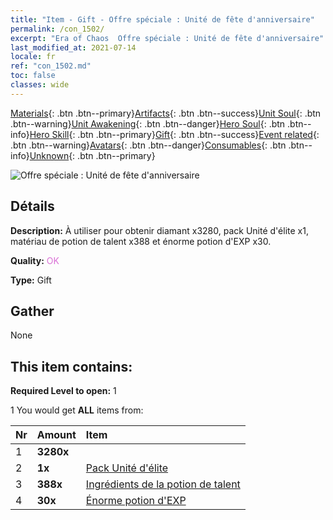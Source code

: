 ```yaml
---
title: "Item - Gift - Offre spéciale : Unité de fête d'anniversaire"
permalink: /con_1502/
excerpt: "Era of Chaos  Offre spéciale : Unité de fête d'anniversaire"
last_modified_at: 2021-07-14
locale: fr
ref: "con_1502.md"
toc: false
classes: wide
---
```

 [Materials](/ItemsFR/){: .btn .btn--primary}[Artifacts](/ItemsFR/Artifacts/){: .btn .btn--success}[Unit Soul](/ItemsFR/UnitSoul/){: .btn .btn--warning}[Unit Awakening](/ItemsFR/UnitAwakening/){: .btn .btn--danger}[Hero Soul](/ItemsFR/HeroSoul/){: .btn .btn--info}[Hero Skill](/ItemsFR/HeroSkill/){: .btn .btn--primary}[Gift](/ItemsFR/Gift/){: .btn .btn--success}[Event related](/ItemsFR/Events/){: .btn .btn--warning}[Avatars](/ItemsFR/Avatars/){: .btn .btn--danger}[Consumables](/ItemsFR/Consumables/){: .btn .btn--info}[Unknown](/ItemsFR/Unknown/){: .btn .btn--primary}

 ![Offre spéciale : Unité de fête d'anniversaire](/images/t/i_907116.png)

## Détails
 **Description:** À utiliser pour obtenir diamant x3280, pack Unité d'élite x1, matériau de potion de talent x388 et énorme potion d'EXP x30.

 **Quality:** <span style="color: #DA70D6">OK</span>

 **Type:** Gift

## Gather

  None

## This item contains:

 **Required Level to open:** 1

 1 You would get **ALL** items  from:

  | Nr | Amount |     Item    |
  |:---|:-------|:------------|
  | 1 |  **3280x** | <i class="fas fa-gem"/> |  | 
  | 2 |  **1x** | [Pack Unité d'élite](/ItemsFR/con_1357/) |  | 
  | 3 |  **388x** | [Ingrédients de la potion de talent](/ItemsFR/con_1120/) |  | 
  | 4 |  **30x** | [Énorme potion d'EXP](/ItemsFR/con_703/) |  | 

